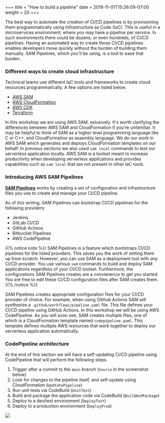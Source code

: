 +++
title = "How to build a pipeline"
date = 2019-11-01T15:26:09-07:00
weight = 20
+++

The best way to automate the creation of CI/CD pipelines is by provisioning them programmatically
using Infrastructure as Code (IaC). This is useful in a microservices environment, where you may have
a pipeline per service. In such environments there could be dozens, or even hundreds,
of CI/CD pipelines. Having an automated way to create those CI/CD pipelines enables developers move quickly
without the burden of building them manually. SAM Pipelines, which you'll be using, is a tool to
ease that burden.

### Different ways to create cloud infrastructure

Technical teams use different IaC tools and frameworks to create cloud resources programmatically. A few
options are listed below.

- [AWS SAM](https://docs.aws.amazon.com/serverless-application-model/latest/developerguide/what-is-sam.html)
- [AWS CloudFormation](https://docs.aws.amazon.com/codepipeline/latest/userguide/tutorials.html)
- [AWS CDK](https://docs.aws.amazon.com/cdk/latest/guide/codepipeline_example.html)
- [Terraform](https://www.terraform.io/docs/providers/aws/r/codepipeline.html)

In this workshop we are using AWS SAM, exlusively.
It's worth clarifying the differences between AWS SAM and CloudFormation if you're unfamiliar. It
may be helpful to think of SAM as a higher level programming language like C or C++, and
CloudFormation as assembly language. We do our work in AWS SAM which generates and deploys
CloudFormation templates on our behalf. In previous sections we also used `sam local` commands to
test our serverless application locally. AWS SAM is a toolset meant to increase productivity when
developing serverless applications and provides capabilities such as `sam local` that are not
present in other IaC tools.

### Introducing AWS SAM Pipelines

[**SAM Pipelines**](https://docs.aws.amazon.com/serverless-application-model/latest/developerguide/sam-cli-command-reference-sam-pipeline-bootstrap.html)
works by creating a set of configuration and infrastructure files you use to create and manage your
CI/CD pipeline.

As of this writing, SAM Pipelines can bootstrap CI/CD pipelines for the following providers:

- Jenkins
- GitLab CI/CD
- GitHub Actions
- Bitbucket Pipelines
- AWS CodePipeline

{{% notice note %}}
SAM Pipelines is a feature which bootstraps CI/CD pipelines for the listed providers. This saves
you the work of setting them up from scratch. However, you can use SAM as a deployment tool
with _any_ CI/CD provider. You use various `sam` commands to build and deploy SAM
applications regardless of your CI/CD toolset. Furthermore, the configurations SAM Pipelines creates
are a convienence to get you started. You are free to edit these CI/CD configuration
files after SAM creates them.
{{% /notice %}}

SAM Pipelines creates appropriate configuration files for your CI/CD provider of choice. For
example, when using
GitHub Actions SAM will synthesize a `.github/workflows/pipeline.yaml` file. This file defines your CI/CD
pipeline using GitHub Actions. In this workshop we will be using AWS CodePipeline. As you will soon
see, SAM creates multiple files, one of which is a CloudFormation template named
`codepipeline.yaml`. This template defines multiple AWS resources that work together to deploy our
serverless application automatically.

### CodePipeline architecture

At the end of this section we will have a self-updating CI/CD pipeline using CodePipeline that will
perform the following steps.

1. Trigger after a commit to the `main` branch (`Source` in the screenshot below)
1. Look for changes to the pipeline itself, and self-update using CloudFormation (`UpdtatePipeline`)
1. Run unit tests via CodeBuild (`UnitTest`)
1. Build and package the application code via CodeBuild (`BuildAndPackage`)
1. Deploy to a dev/test environment (`DeployTest`)
1. Deploy to a production environment (`DeployProd`)

![](/images/sam-pipeline-architecture.png)
